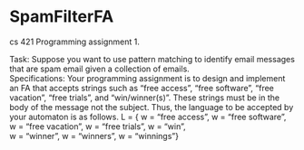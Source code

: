 # SpamFilterFA
cs 421 Programming assignment 1.

Task: Suppose you want to use pattern matching to identify email messages that are spam email given a collection of emails.  
Specifications: Your programming assignment is to design and implement an FA that accepts strings such as “free access”, “free software”, “free vacation”, “free trials”, and “win/winner(s)”. These strings must be in the body of the message not the subject.  Thus, the language to be accepted by your automaton is as follows. 
L = { w = “free access”, w = “free software”,  
      w = “free vacation”, w = “free trials”, w = “win”,  
      w = “winner”, w = “winners”, w = “winnings”}
